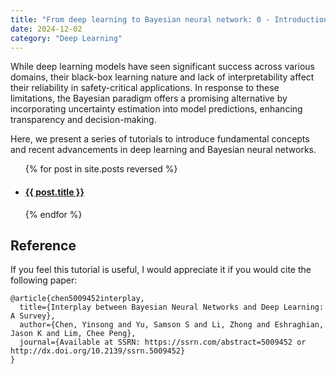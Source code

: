 ```yaml
---
title: "From deep learning to Bayesian neural network: 0 - Introduction"
date: 2024-12-02
category: "Deep Learning"
---
```


While deep learning models have seen significant success across various domains, their black-box learning nature and lack of interpretability affect their reliability in safety-critical applications. In response to these limitations, the Bayesian paradigm offers a promising alternative by incorporating uncertainty estimation into model predictions, enhancing transparency and decision-making. 

Here, we present a series of tutorials to introduce fundamental concepts and recent advancements in deep learning and Bayesian neural networks.

<ul>
  {% for post in site.posts reversed %}
    <li>
      <h4><a href="{{ site.url }}{{ site.baseurl }}{{ post.url }}">{{ post.title }}</a></h4>
    </li>
  {% endfor %}
</ul>

## Reference
If you feel this tutorial is useful, I would appreciate it if you would cite the following paper:
```
@article{chen5009452interplay,
  title={Interplay between Bayesian Neural Networks and Deep Learning: A Survey},
  author={Chen, Yinsong and Yu, Samson S and Li, Zhong and Eshraghian, Jason K and Lim, Chee Peng},
  journal={Available at SSRN: https://ssrn.com/abstract=5009452 or http://dx.doi.org/10.2139/ssrn.5009452}
}
```